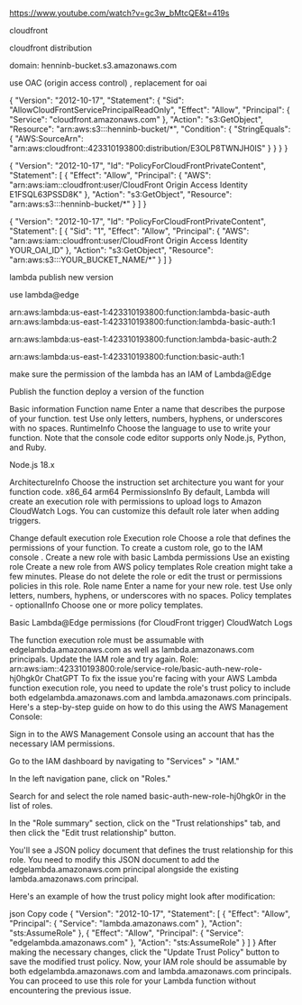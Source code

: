 https://www.youtube.com/watch?v=gc3w_bMtcQE&t=419s


cloudfront

cloudfront distribution

domain: henninb-bucket.s3.amazonaws.com


use OAC (origin access control) , replacement for oai



{
    "Version": "2012-10-17",
    "Statement": {
        "Sid": "AllowCloudFrontServicePrincipalReadOnly",
        "Effect": "Allow",
        "Principal": {
            "Service": "cloudfront.amazonaws.com"
        },
        "Action": "s3:GetObject",
        "Resource": "arn:aws:s3:::henninb-bucket/*",
        "Condition": {
            "StringEquals": {
                "AWS:SourceArn": "arn:aws:cloudfront::423310193800:distribution/E3OLP8TWNJH0IS"
            }
        }
    }
}


{
    "Version": "2012-10-17",
    "Id": "PolicyForCloudFrontPrivateContent",
    "Statement": [
        {
            "Effect": "Allow",
            "Principal": {
                "AWS": "arn:aws:iam::cloudfront:user/CloudFront Origin Access Identity E1FSQL63PSSD8K"
            },
            "Action": "s3:GetObject",
            "Resource": "arn:aws:s3:::henninb-bucket/*"
        }
    ]
}

{
    "Version": "2012-10-17",
    "Id": "PolicyForCloudFrontPrivateContent",
    "Statement": [
        {
            "Sid": "1",
            "Effect": "Allow",
            "Principal": {
                "AWS": "arn:aws:iam::cloudfront:user/CloudFront Origin Access Identity YOUR_OAI_ID"
            },
            "Action": "s3:GetObject",
            "Resource": "arn:aws:s3:::YOUR_BUCKET_NAME/*"
        }
    ]
}


lambda publish new version


use lambda@edge

arn:aws:lambda:us-east-1:423310193800:function:lambda-basic-auth
arn:aws:lambda:us-east-1:423310193800:function:lambda-basic-auth:1

arn:aws:lambda:us-east-1:423310193800:function:lambda-basic-auth:2

arn:aws:lambda:us-east-1:423310193800:function:basic-auth:1


make sure the permission of the lambda has an IAM of Lambda@Edge

Publish the function
deploy a version of the function


Basic information
Function name
Enter a name that describes the purpose of your function.
test
Use only letters, numbers, hyphens, or underscores with no spaces.
RuntimeInfo
Choose the language to use to write your function. Note that the console code editor supports only Node.js, Python, and Ruby.

Node.js 18.x

ArchitectureInfo
Choose the instruction set architecture you want for your function code.
x86_64
arm64
PermissionsInfo
By default, Lambda will create an execution role with permissions to upload logs to Amazon CloudWatch Logs. You can customize this default role later when adding triggers.

Change default execution role
Execution role
Choose a role that defines the permissions of your function. To create a custom role, go to the IAM console .
Create a new role with basic Lambda permissions
Use an existing role
Create a new role from AWS policy templates
Role creation might take a few minutes. Please do not delete the role or edit the trust or permissions policies in this role.
Role name
Enter a name for your new role.
test
Use only letters, numbers, hyphens, or underscores with no spaces.
Policy templates - optionalInfo
Choose one or more policy templates.

Basic Lambda@Edge permissions (for CloudFront trigger)
CloudWatch Logs


The function execution role must be assumable with edgelambda.amazonaws.com as well as lambda.amazonaws.com principals. Update the IAM role and try again. Role: arn:aws:iam::423310193800:role/service-role/basic-auth-new-role-hj0hgk0r
ChatGPT
To fix the issue you're facing with your AWS Lambda function execution role, you need to update the role's trust policy to include both edgelambda.amazonaws.com and lambda.amazonaws.com principals. Here's a step-by-step guide on how to do this using the AWS Management Console:

Sign in to the AWS Management Console using an account that has the necessary IAM permissions.

Go to the IAM dashboard by navigating to "Services" > "IAM."

In the left navigation pane, click on "Roles."

Search for and select the role named basic-auth-new-role-hj0hgk0r in the list of roles.

In the "Role summary" section, click on the "Trust relationships" tab, and then click the "Edit trust relationship" button.

You'll see a JSON policy document that defines the trust relationship for this role. You need to modify this JSON document to add the edgelambda.amazonaws.com principal alongside the existing lambda.amazonaws.com principal.

Here's an example of how the trust policy might look after modification:

json
Copy code
{
  "Version": "2012-10-17",
  "Statement": [
    {
      "Effect": "Allow",
      "Principal": {
        "Service": "lambda.amazonaws.com"
      },
      "Action": "sts:AssumeRole"
    },
    {
      "Effect": "Allow",
      "Principal": {
        "Service": "edgelambda.amazonaws.com"
      },
      "Action": "sts:AssumeRole"
    }
  ]
}
After making the necessary changes, click the "Update Trust Policy" button to save the modified trust policy.
Now, your IAM role should be assumable by both edgelambda.amazonaws.com and lambda.amazonaws.com principals. You can proceed to use this role for your Lambda function without encountering the previous issue.
